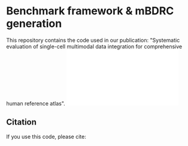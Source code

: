 # Benchmark framework & mBDRC generation
This repository contains the code used in our publication: "Systematic evaluation of single-cell multimodal data integration for comprehensive human reference atlas".
![Project overview](/Project_scheme.pdf)

## Citation
If you use this code, please cite: